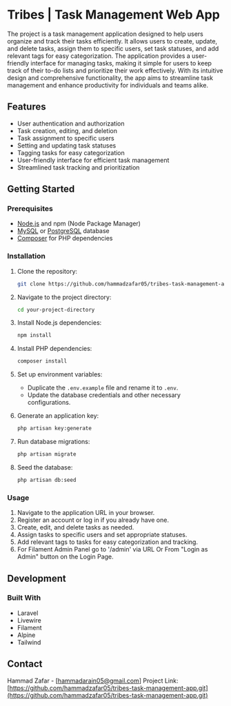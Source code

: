 # Tribes | Task Management Web App

The project is a task management application designed to help users organize and track their tasks efficiently. It allows users to create, update, and delete tasks, assign them to specific users, set task statuses, and add relevant tags for easy categorization. The application provides a user-friendly interface for managing tasks, making it simple for users to keep track of their to-do lists and prioritize their work effectively. With its intuitive design and comprehensive functionality, the app aims to streamline task management and enhance productivity for individuals and teams alike.


## Features

- User authentication and authorization
- Task creation, editing, and deletion
- Task assignment to specific users
- Setting and updating task statuses
- Tagging tasks for easy categorization
- User-friendly interface for efficient task management
- Streamlined task tracking and prioritization

## Getting Started

### Prerequisites

- [Node.js](https://nodejs.org/) and npm (Node Package Manager)
- [MySQL](https://www.mysql.com/) or [PostgreSQL](https://www.postgresql.org/) database
- [Composer](https://getcomposer.org/) for PHP dependencies

### Installation

1. Clone the repository:
   ```sh
   git clone https://github.com/hammadzafar05/tribes-task-management-app.git
   ```

2. Navigate to the project directory:
   ```sh
   cd your-project-directory
   ```

3. Install Node.js dependencies:
   ```sh
   npm install
   ```

4. Install PHP dependencies:
   ```sh
   composer install
   ```

5. Set up environment variables:
   - Duplicate the `.env.example` file and rename it to `.env`.
   - Update the database credentials and other necessary configurations.

6. Generate an application key:
   ```sh
   php artisan key:generate
   ```

7. Run database migrations:
   ```sh
   php artisan migrate
   ```

8. Seed the database:
   ```sh
   php artisan db:seed
   ```

### Usage

1. Navigate to the application URL in your browser.
2. Register an account or log in if you already have one.
3. Create, edit, and delete tasks as needed.
4. Assign tasks to specific users and set appropriate statuses.
5. Add relevant tags to tasks for easy categorization and tracking.
6. For Filament Admin Panel go to '/admin' via URL Or From "Login as Admin" button on the Login Page.

## Development

### Built With

- Laravel
- Livewire
- Filament
- Alpine
- Tailwind

## Contact

Hammad Zafar - [hammadarain05@gmail.com]
Project Link: [https://github.com/hammadzafar05/tribes-task-management-app.git](https://github.com/hammadzafar05/tribes-task-management-app.git)
